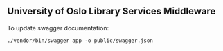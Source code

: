 ## University of Oslo Library Services Middleware

To update swagger documentation:

	./vendor/bin/swagger app -o public/swagger.json


